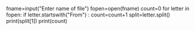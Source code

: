  fname=input("Enter  name of file") 
  fopen=open(fname) 
  count=0 
  for letter in fopen: 
      if letter.startswith("From") : 
          count=count+1 
          split=letter.split() 
          print(split[1]) 
          print(count) 
